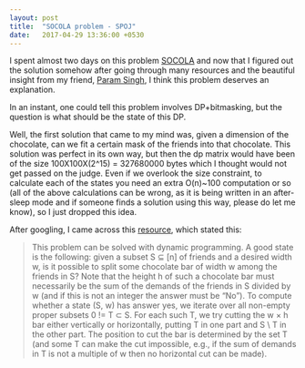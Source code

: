 ```yaml
---
layout: post
title:  "SOCOLA problem - SPOJ"
date:   2017-04-29 13:36:00 +0530
---
```


I spent almost two days on this problem <a href="https://www.spoj.com/problems/SOCOLA">SOCOLA</a> and now that I figured out the solution somehow after going through many resources and the beautiful insight from my friend, <a href="https://www.github.com/paramsingh">Param Singh</a>, I think this problem deserves an explanation.

In an instant, one could tell this problem involves DP+bitmasking, but the question is what should be the state of this DP.

Well, the first solution that came to my mind was, given a dimension of the chocolate, can we fit a certain mask of the friends into that chocolate. This solution was perfect in its own way, but then the dp matrix would have been of the size 100X100X(2^15) = 327680000 bytes which I thought would not get passed on the judge. Even if we overlook the size constraint, to calculate each of the states you need an extra O(n)~100 computation or so (all of the above calculations can be wrong, as it is being written in an after-sleep mode and if someone finds a solution using this way, please do let me know), so I just dropped this idea.

After googling, I came across this <a href="http://www.csc.kth.se/~austrin/icpc/finals2010solutions.pdf">resource</a>, which stated this:

>This problem can be solved with dynamic programming. A good state is the following: given a subset S ⊆ [n] of friends and a desired width w, is it possible to split some chocolate bar of width w among the friends in S? Note that the height h of such a chocolate bar must necessarily be the sum of the demands of the friends in S divided by w (and if this is not an integer the answer must be “No”). To compute whether a state (S, w) has answer yes, we iterate over all non-empty proper subsets 0 != T ⊂ S. For each such T, we try cutting the w × h bar either vertically or horizontally, putting T in one part and S \ T in the other part. The position to cut the bar is determined by the set T (and some T can make the cut impossible, e.g., if the sum of demands in T is not a multiple of w then no horizontal cut can be made).

